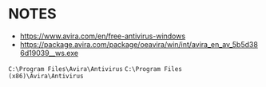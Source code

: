 # NOTES

- https://www.avira.com/en/free-antivirus-windows
- https://package.avira.com/package/oeavira/win/int/avira_en_av_5b5d386d19039__ws.exe

`C:\Program Files\Avira\Antivirus`
`C:\Program Files (x86)\Avira\Antivirus`
